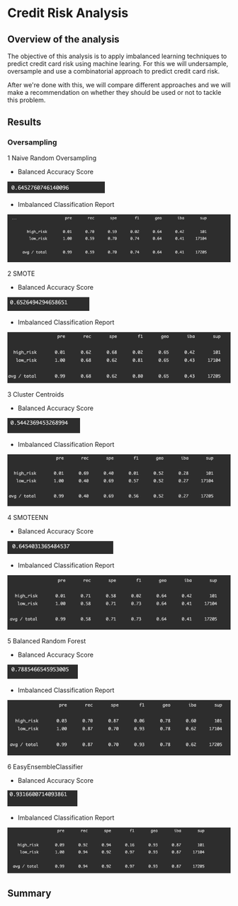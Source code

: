 # Credit Risk Analysis

## Overview of the analysis

The objective of this analysis is to apply imbalanced learning techniques to predict credit card risk using machine learing. For this we will undersample, oversample and use a combinatorial approach to predict credit card risk. 

After we're done with this, we will compare different approaches and we will make a recommendation on whether they should be used or not to tackle this problem.

## Results

### Oversampling
1 Naive Random Oversampling 
  - Balanced Accuracy Score

![Balanced Accuracy Score](Resources/Images/1_Random_Oversampling_Balanced_Accuracy.png)
  - Imbalanced Classification Report 

![Imbalanced Classification Report](Resources/Images/1_Random_Oversampling.png)

2 SMOTE
  - Balanced Accuracy Score

![Balanced Accuracy Score](Resources/Images/2_SMOTE_Oversampling_Balanced_Accuracy.png)
  - Imbalanced Classification Report 

![Imbalanced Classification Report](Resources/Images/2_SMOTE_Oversampling.png)

3 Cluster Centroids
  - Balanced Accuracy Score

![Balanced Accuracy Score](Resources/Images/3_ClusterCentroids_Balanced_Accuracy.png)
  - Imbalanced Classification Report 

![Imbalanced Classification Report](Resources/Images/3_ClusterCentroids_Undersampling.png)

4 SMOTEENN
  - Balanced Accuracy Score

![Balanced Accuracy Score](Resources/Images/4_SMOTEENN_Balanced_Accuracy.png)
  - Imbalanced Classification Report

![Imbalanced Classification Report](Resources/Images/4_SMOTEENN.png)


5 Balanced Random Forest
  - Balanced Accuracy Score

![Balanced Accuracy Score](Resources/Images/5_Balanced_RandomForest_Balanced_Accuracy.png)
  - Imbalanced Classification Report 

![Imbalanced Classification Report](Resources/Images/5_Balanced_RandomForest.png)


6 EasyEnsembleClassifier
  - Balanced Accuracy Score

![Balanced Accuracy Score](Resources/Images/6_EasyEnsembleClassifier_Balance_Accuracy.png)
  - Imbalanced Classification Report

![Imbalanced Classification Report](Resources/Images/6_EasyEnsembleClassifier.png)
 
## Summary
